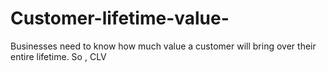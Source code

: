 # Customer-lifetime-value-
Businesses need to know how much value a customer will bring over their entire lifetime. So , CLV 
